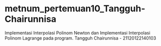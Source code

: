 # metnum_pertemuan10_Tangguh-Chairunnisa
Implementasi Interpolasi Polinom Newton dan Implementasi Interpolasi Polinom Lagrange pada program.
Tangguh Chairunnisa - 21120122140103
